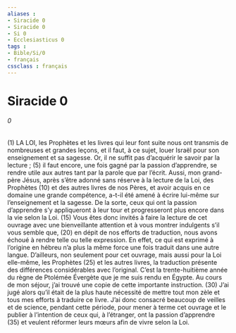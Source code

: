 ```yaml
---
aliases : 
- Siracide 0
- Siracide 0
- Si 0
- Ecclesiasticus 0
tags : 
- Bible/Si/0
- français
cssclass : français
---
```


# Siracide 0

###### 0
(1) LA LOI, les Prophètes et les livres qui leur font suite nous ont transmis de nombreuses et grandes leçons, et il faut, à ce sujet, louer Israël pour son enseignement et sa sagesse. Or, il ne suffit pas d’acquérir le savoir par la lecture ;
(5) il faut encore, une fois gagné par la passion d’apprendre, se rendre utile aux autres tant par la parole que par l’écrit. Aussi, mon grand-père Jésus, après s’être adonné sans réserve à la lecture de la Loi, des Prophètes
(10) et des autres livres de nos Pères, et avoir acquis en ce domaine une grande compétence, a-t-il été amené à écrire lui-même sur l’enseignement et la sagesse. De la sorte, ceux qui ont la passion d’apprendre s’y appliqueront à leur tour et progresseront plus encore dans la vie selon la Loi.
(15) Vous êtes donc invités à faire la lecture de cet ouvrage avec une bienveillante attention et à vous montrer indulgents s’il vous semble que,
(20) en dépit de nos efforts de traduction, nous avons échoué à rendre telle ou telle expression. En effet, ce qui est exprimé à l’origine en hébreu n’a plus la même force une fois traduit dans une autre langue. D’ailleurs, non seulement pour cet ouvrage, mais aussi pour la Loi elle-même, les Prophètes
(25) et les autres livres, la traduction présente des différences considérables avec l’original.
C’est la trente-huitième année du règne de Ptolémée Évergète que je me suis rendu en Égypte. Au cours de mon séjour, j’ai trouvé une copie de cette importante instruction.
(30) J’ai jugé alors qu’il était de la plus haute nécessité de mettre tout mon zèle et tous mes efforts à traduire ce livre. J’ai donc consacré beaucoup de veilles et de science, pendant cette période, pour mener à terme cet ouvrage et le publier à l’intention de ceux qui, à l’étranger, ont la passion d’apprendre
(35) et veulent réformer leurs mœurs afin de vivre selon la Loi.
